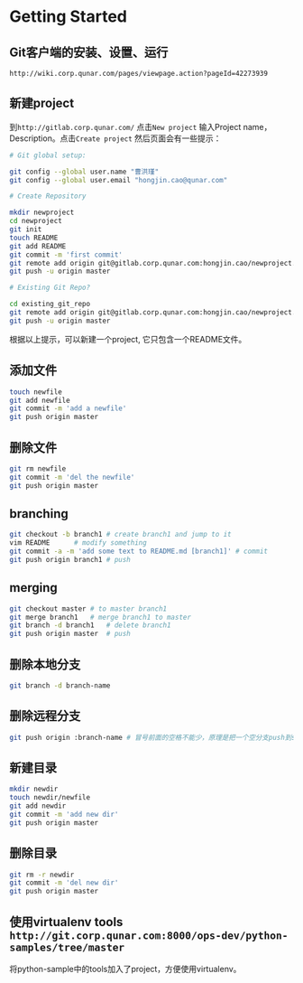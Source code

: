 # Getting Started

## Git客户端的安装、设置、运行 
`http://wiki.corp.qunar.com/pages/viewpage.action?pageId=42273939`

## 新建project
到`http://gitlab.corp.qunar.com/` 点击`New project`
输入Project name，Description。点击`Create project`
然后页面会有一些提示：

```sh
# Git global setup:

git config --global user.name "曹洪瑾"
git config --global user.email "hongjin.cao@qunar.com"

# Create Repository

mkdir newproject
cd newproject
git init
touch README
git add README
git commit -m 'first commit'
git remote add origin git@gitlab.corp.qunar.com:hongjin.cao/newproject.git
git push -u origin master

# Existing Git Repo?

cd existing_git_repo
git remote add origin git@gitlab.corp.qunar.com:hongjin.cao/newproject.git
git push -u origin master

```
根据以上提示，可以新建一个project, 它只包含一个README文件。

## 添加文件

```sh
touch newfile
git add newfile 
git commit -m 'add a newfile'
git push origin master

```

## 删除文件

```sh
git rm newfile 
git commit -m 'del the newfile'
git push origin master
```

## branching

```sh
git checkout -b branch1 # create branch1 and jump to it 
vim README		# modify something
git commit -a -m 'add some text to README.md [branch1]' # commit
git push origin branch1 # push
```

## merging

```sh
git checkout master	# to master branch1
git merge branch1	# merge branch1 to master
git branch -d branch1	# delete branch1
git push origin master	# push 
```
## 删除本地分支
```sh
git branch -d branch-name	
```

## 删除远程分支
```sh
git push origin :branch-name # 冒号前面的空格不能少，原理是把一个空分支push到server上，相当于删除该分支。
```

## 新建目录 

```sh
mkdir newdir	
touch newdir/newfile
git add newdir
git commit -m 'add new dir'
git push origin master
```

## 删除目录
```sh
git rm -r newdir
git commit -m 'del new dir'
git push origin master
```
## 使用virtualenv tools `http://git.corp.qunar.com:8000/ops-dev/python-samples/tree/master`
将python-sample中的tools加入了project，方便使用virtualenv。
